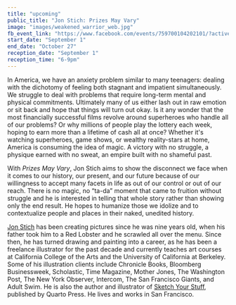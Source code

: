 ```yaml
---
title: "upcoming"
public_title: "Jon Stich: Prizes May Vary"
image: "images/weakened_warrior_web.jpg"
fb_event_link: "https://www.facebook.com/events/759700104202101/?active_tab=about"
start_date: "September 1"
end_date: "October 27"
reception_date: "September 1"
reception_time: "6-9pm"
---
```

In America, we have an anxiety problem similar to many teenagers: dealing with the dichotomy of feeling both stagnant and impatient simultaneously. We struggle to deal with problems that require long-term mental and physical commitments. Ultimately many of us either lash out in raw emotion or sit back and hope that things will turn out okay. Is it any wonder that the most financially successful films revolve around superheroes who handle all of our problems? Or why millions of people play the lottery each week, hoping to earn more than a lifetime of cash all at once? Whether it's watching superheroes, game shows, or wealthy reality-stars at home, America is consuming the idea of magic. A victory with no struggle, a physique earned with no sweat, an empire built with no shameful past. 

With _Prizes May Vary_, Jon Stich aims to show the disconnect we face when it comes to our history, our present, and our future because of our willingness to accept many facets in life as out of our control or out of our reach. There is no magic, no “ta-da” moment that came to fruition without struggle and he is interested in telling that whole story rather than showing only the end result. He hopes to humanize those we idolize and to contextualize people and places in their naked, unedited history.

[Jon Stich](http://www.jonstich.com/) has been creating pictures since he was nine years old, when his father took him to a Red Lobster and he scrawled all over the menu. Since then, he has turned drawing and painting into a career, as he has been a freelance illustrator for the past decade and currently teaches art courses at California College of the Arts and the University of California at Berkeley. Some of his illustration clients include Chronicle Books, Bloomberg Businessweek, Scholastic, Time Magazine, Mother Jones, The Washington Post, The New York Observer, Intercom, The San Francisco Giants, and Adult Swim. He is also the author and illustrator of [Sketch Your Stuff](http://www.dieselbookstore.com/book/9781631592669), published by Quarto Press. He lives and works in San Francisco.
